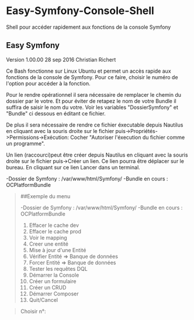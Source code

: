 # Easy-Symfony-Console-Shell
Shell pour accéder rapidement aux fonctions de la console Symfony


## Easy Symfony                            
 Version 1.00.00
 28 sep 2016
 Christian Richert


 Ce Bash fonctionne sur Linux Ubuntu et permet un accès rapide aux fonctions de la console de Symfony.
 Pour ce faire, choisir le numéro de l'option pour accéder à la fonction.

 Pour le rendre opérationnel il sera nécessaire de remplacer le chemin du dossier par le votre.
 Et pour éviter de retapez le nom de votre Bundle il suffira de saisir le nom du votre.
 Voir les variables "DossierSymfony" et "Bundle" ci dessous en éditant ce fichier.

 De plus il sera nécessaire de rendre ce fichier éxecutable depuis Nautilus en cliquant avec 
 la souris droite sur le fichier puis->Propriétés->Permissions->Exécution: Cocher "Autoriser l'éxecution du fichier comme un programme".

 Un lien (raccourci)peut être créer depuis Nautilus en cliquant avec 
 la souris droite sur le fichier puis->Créer un lien. Ce lien pourra être déplacer sur le bureau.
 En cliquant sur ce lien Lancer dans un terminal.

-Dossier de Symfony : /var/www/html/Symfony/ 
-Bundle en cours : OCPlatformBundle

>##Exemple du menu
>
>-Dossier de Symfony : /var/www/html/Symfony/ 
>-Bundle en cours : OCPlatformBundle 
>
> 1. Effacer le cache dev
> 2. Effacer le cache prod
> 3. Voir le mapping
> 4. Creer une entité
> 5. Mise à jour d'une Entité
> 6. Vérifier Entité => Banque de données
> 7. Forcer  Entité => Banque de données
> 8. Tester les requêtes DQL
> 9. Démarrer la Console
>10. Créer un formulaire
>11. Créer un CRUD
>12. Démarrer Composer
>13. Quit/Cancel
    
>Choisir n°:






